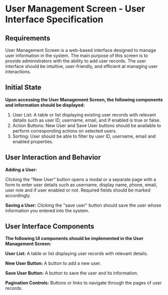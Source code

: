 # User Management Screen - User Interface Specification
## Requirements
User Management Screen is a web-based interface designed to manage user information in the system. The main purpose of this screen is to provide administrators with the ability to add user records. The user interface should be intuitive, user-friendly, and efficient at managing user interactions.
## Initial State
**Upon accessing the User Management Screen, the following components and information should be displayed:**
1. User List: A table or list displaying existing user records with relevant details such as user ID, username, email, and if enabled is true or false.
2. Action Buttons: New User and Save User buttons should be available to perform corresponding actions on selected users.
3. Sorting: User should be able to filter by user ID, username, email and enabled properties.
## User Interaction and Behavior
**Adding a User:**

Clicking the "New User" button opens a modal or a separate page with a form to enter user details such as username, display name, phone, email, user role and if user enabled or not.
Required fields should be marked accordingly.

**Saving a User:**
Clicking the "save user" button should save the user whose information you entered into the system.

## User Interface Components
**The following UI components should be implemented in the User Management Screen:**

**User List:** A table or list displaying user records with relevant details.

**New User Button:** A button to add a new user.

**Save User Button:** A button to save the user and its information.

**Pagination Controls:** Buttons or links to navigate through the pages of user records.
